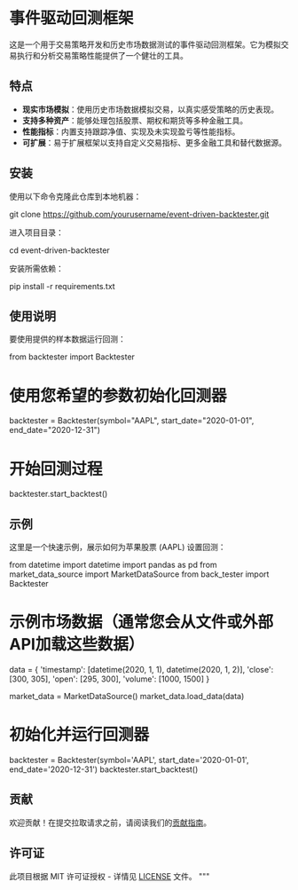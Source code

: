 # 事件驱动回测框架

这是一个用于交易策略开发和历史市场数据测试的事件驱动回测框架。它为模拟交易执行和分析交易策略性能提供了一个健壮的工具。

## 特点

- **现实市场模拟**：使用历史市场数据模拟交易，以真实感受策略的历史表现。
- **支持多种资产**：能够处理包括股票、期权和期货等多种金融工具。
- **性能指标**：内置支持跟踪净值、实现及未实现盈亏等性能指标。
- **可扩展**：易于扩展框架以支持自定义交易指标、更多金融工具和替代数据源。

## 安装

使用以下命令克隆此仓库到本地机器：

git clone https://github.com/yourusername/event-driven-backtester.git

进入项目目录：

cd event-driven-backtester

安装所需依赖：

pip install -r requirements.txt

## 使用说明

要使用提供的样本数据运行回测：

from backtester import Backtester

# 使用您希望的参数初始化回测器
backtester = Backtester(symbol="AAPL", start_date="2020-01-01", end_date="2020-12-31")

# 开始回测过程
backtester.start_backtest()

## 示例

这里是一个快速示例，展示如何为苹果股票 (AAPL) 设置回测：

from datetime import datetime
import pandas as pd
from market_data_source import MarketDataSource
from back_tester import Backtester

# 示例市场数据（通常您会从文件或外部API加载这些数据）
data = {
    'timestamp': [datetime(2020, 1, 1), datetime(2020, 1, 2)],
    'close': [300, 305],
    'open': [295, 300],
    'volume': [1000, 1500]
}

market_data = MarketDataSource()
market_data.load_data(data)

# 初始化并运行回测器
backtester = Backtester(symbol='AAPL', start_date='2020-01-01', end_date='2020-12-31')
backtester.start_backtest()

## 贡献

欢迎贡献！在提交拉取请求之前，请阅读我们的[贡献指南](CONTRIBUTING.md)。

## 许可证

此项目根据 MIT 许可证授权 - 详情见 [LICENSE](LICENSE) 文件。
"""
